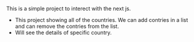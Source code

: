 This is a simple project to interect with the next js.
- This project showing all of the countries. We can add contries in a list and can remove the contries from the list.
- Will see the details of specific country.